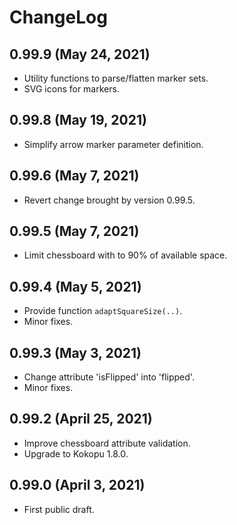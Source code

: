 ChangeLog
=========

0.99.9 (May 24, 2021)
---------------------
* Utility functions to parse/flatten marker sets.
* SVG icons for markers.

0.99.8 (May 19, 2021)
---------------------
* Simplify arrow marker parameter definition.

0.99.6 (May 7, 2021)
--------------------
* Revert change brought by version 0.99.5.

0.99.5 (May 7, 2021)
--------------------
* Limit chessboard with to 90% of available space.

0.99.4 (May 5, 2021)
--------------------
* Provide function `adaptSquareSize(..)`.
* Minor fixes.

0.99.3 (May 3, 2021)
--------------------
* Change attribute 'isFlipped' into 'flipped'.
* Minor fixes.

0.99.2 (April 25, 2021)
-----------------------
* Improve chessboard attribute validation.
* Upgrade to Kokopu 1.8.0.

0.99.0 (April 3, 2021)
----------------------
* First public draft.
